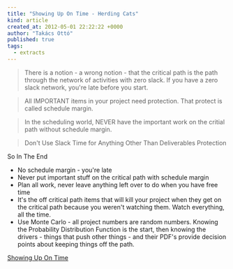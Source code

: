 ```yaml
---
title: "Showing Up On Time - Herding Cats"
kind: article
created_at: 2012-05-01 22:22:22 +0000
author: "Takács Ottó"
published: true
tags: 
  - extracts
---
```

> There is a notion - a wrong notion - that the critical path is the path through the network of activities with zero slack. If you have a zero slack network, you're late before you start.

> All IMPORTANT items in your project need protection. That protect is called schedule margin.

> In the scheduling world, NEVER have the important work on the critial path without schedule margin.

> Don't Use Slack Time for Anything Other Than Deliverables Protection

So In The End

- No schedule margin - you're late
- Never put important stuff on the critical path with schedule margin
- Plan all work, never leave anything left over to do when you have free time
- It's the off critical path items that will kill your project when they get on the critical path because you weren't watching them. Watch everything, all the time.
- Use Monte Carlo - all project numbers are random numbers. Knowing the Probability Distribution Function is the start, then knowing the drivers - things that push other things - and their PDF's provide decision points about keeping things off the path.

[Showing Up On Time](http://herdingcats.typepad.com/my_weblog/2012/04/showing-up-on-time.html)
